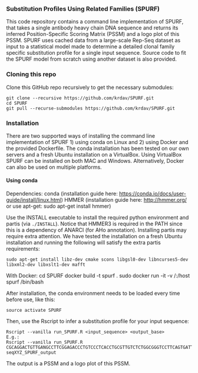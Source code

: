 ### Substitution Profiles Using Related Families (SPURF)

This code repository contains a command line implementation of SPURF, that takes a single antibody heavy chain DNA sequence and returns its inferred Position-Specific Scoring Matrix (PSSM) and a logo plot of this PSSM.
SPURF uses cached data from a large-scale Rep-Seq dataset as input to a statistical model made to determine a detailed clonal family specific substitution profile for a single input sequence.
Source code to fit the SPURF model from scratch using another dataset is also provided.


### Cloning this repo

Clone this GitHub repo recursively to get the necessary submodules:
```shell
git clone --recursive https://github.com/krdav/SPURF.git
cd SPURF
git pull --recurse-submodules https://github.com/krdav/SPURF.git
```

### Installation

There are two supported ways of installing the command line implementation of SPURF 1) using conda on Linux and 2) using Docker and the provided Dockerfile.
The conda installation has been tested on our own servers and a fresh Ubuntu installation on a VirtualBox.
Using VirtualBox SPURF can be installed on both MAC and Windows.
Alternatively, Docker can also be used on multiple platforms.


#### Using conda



Dependencies:
conda (installation guide here: https://conda.io/docs/user-guide/install/linux.html)
HMMER (installation guide here: http://hmmer.org/ or use apt-get: sudo apt-get install hmmer)

Use the INSTALL executable to install the required python environment and partis (via `./INSTALL`). Notice that HMMER3 is required in the PATH since this is a dependency of ANARCI (for AHo annotation). Installing partis may require extra attention. We have tested the installation on a fresh Ubuntu installation and running the following will satisfy the extra partis requirements:
```
sudo apt-get install libz-dev cmake scons libgsl0-dev libncurses5-dev libxml2-dev libxslt1-dev mafft
```

With Docker:
cd SPURF
docker build -t spurf .
sudo docker run -it -v /:/host spurf /bin/bash



After installation, the conda environment needs to be loaded every time before use, like this:
```shell
source activate SPURF
```

Then, use the Rscript to infer a substitution profile for your input sequence:
```
Rscript --vanilla run_SPURF.R <input_sequence> <output_base>
E.g.:
Rscript --vanilla run_SPURF.R CGCAGGACTGTTGANGCCTTCGGAGACCCTGTCCCTCACCTGCGTTGTCTCTGGCGGGTCCTTCAGTGATTACTACTGGAGCTGGATCCATCAGCCCCCAGGGAAGGGGCTGGAGTGGATTGGGGAAATCAATCATAGTGGGAGCACCAACTACAACCCGTCCCTCGAAAGTCGAGCCACCATATCAGTAGACACGTCCCAGAACAACCTCTCCCTGAAGCTGAGCTCTGTGACCGCCGCGGACTCGGCTGTGTATTACTGTGCGAGAGGCCCGACTACAATGGCTCACGACTTTGACTACTGGGGCCAGGGAACCCTGGTCACC seqXYZ_SPURF_output
```

The output is a PSSM and a logo plot of this PSSM.


